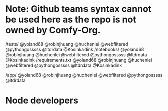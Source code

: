 # Note: Github teams syntax cannot be used here as the repo is not owned by Comfy-Org.

/tests/ @yoland68 @robinjhuang @huchenlei @webfiltered @pythongosssss @ltdrdata @Kosinkadink
/notebooks/ @yoland68 @robinjhuang @huchenlei @webfiltered @pythongosssss @ltdrdata @Kosinkadink
/requirements.txt @yoland68 @robinjhuang @huchenlei @webfiltered @pythongosssss @ltdrdata @Kosinkadink

/app/ @yoland68 @robinjhuang @huchenlei @webfiltered @pythongosssss @ltdrdata

# Node developers